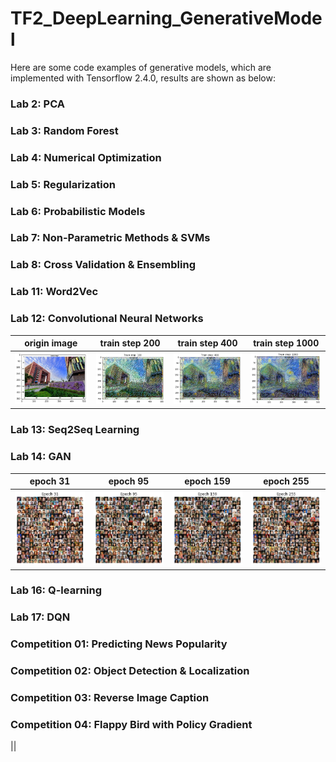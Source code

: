 # TF2_DeepLearning_GenerativeModel
Here are some code examples of generative models, which are implemented with Tensorflow 2.4.0, results are shown as below: 

### Lab 2: PCA  
### Lab 3: Random Forest  
### Lab 4: Numerical Optimization  
### Lab 5: Regularization  
### Lab 6: Probabilistic Models  
### Lab 7: Non-Parametric Methods & SVMs  
### Lab 8: Cross Validation & Ensembling  
### Lab 11: Word2Vec  
### Lab 12: Convolutional Neural Networks
| origin image | train step 200 | train step 400 | train step 1000|
|:-------------:|:-----------:|:-------------------------------------:|:--------------------------------:|
|<img src='result/CNN_0.png' width='200'>|<img src='result/CNN_100.png' width='200'>|<img src='result/CNN_400.png' width='200'>|<img src='result/CNN_1000.png' width='200'>|
### Lab 13: Seq2Seq Learning  
### Lab 14: GAN  
| epoch 31 | epoch 95 | epoch 159 | epoch 255|
|:-------------:|:-----------:|:-------------------------------------:|:--------------------------------:|
|<img src='result/GAN_31.png' width='200'>|<img src='result/GAN_95.png' width='200'>|<img src='result/GAN_159.png' width='200'>|<img src='result/GAN_255.png' width='200'>|
### Lab 16: Q-learning  
### Lab 17: DQN
### Competition 01: Predicting News Popularity  
### Competition 02: Object Detection & Localization  
### Competition 03: Reverse Image Caption  
### Competition 04: Flappy Bird with Policy Gradient  
|<gif src='result/falppy bird.gif' width='200'>|
